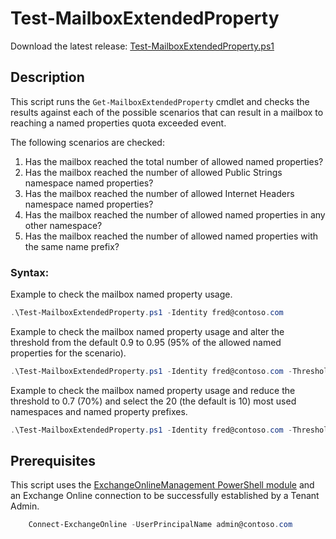# Test-MailboxExtendedProperty

Download the latest release: [Test-MailboxExtendedProperty.ps1](https://github.com/microsoft/CSS-Exchange/releases/latest/download/Test-MailboxExtendedProperty.ps1)

## Description

This script runs the `Get-MailboxExtendedProperty` cmdlet and checks the results against each of the possible scenarios that can result in a mailbox to reaching a named properties quota exceeded event.

The following scenarios are checked:
1. Has the mailbox reached the total number of allowed named properties?
2. Has the mailbox reached the number of allowed Public Strings namespace named properties?
3. Has the mailbox reached the number of allowed Internet Headers namespace named properties?
4. Has the mailbox reached the number of allowed named properties in any other namespace?
5. Has the mailbox reached the number of allowed named properties with the same name prefix?

### Syntax:

Example to check the mailbox named property usage.
```PowerShell
.\Test-MailboxExtendedProperty.ps1 -Identity fred@contoso.com
```

Example to check the mailbox named property usage and alter the threshold from the default 0.9 to 0.95 (95% of the allowed named properties for the scenario).
```PowerShell
.\Test-MailboxExtendedProperty.ps1 -Identity fred@contoso.com -Threshold 0.95
```

Example to check the mailbox named property usage and reduce the threshold to 0.7 (70%) and select the 20 (the default is 10) most used namespaces and named property prefixes.
```PowerShell
.\Test-MailboxExtendedProperty.ps1 -Identity fred@contoso.com -Threshold 0.7 -SelectFirst 20
```

## Prerequisites

This script uses the [ExchangeOnlineManagement PowerShell module](Search-MailboxExtendedProperty.md#install-exchangeonlinemanagement-powershell-module) and an Exchange Online connection to be successfully established by a Tenant Admin.

```PowerShell
    Connect-ExchangeOnline -UserPrincipalName admin@contoso.com
```
